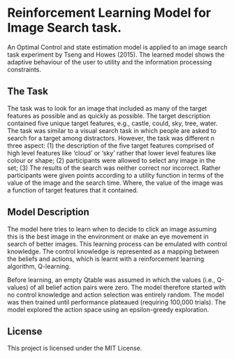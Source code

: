 # Reinforcement Learning Model for Image Search task.

An Optimal Control and state estimation model is applied to an image search task experiment by Tseng and Howes (2015). The learned model
shows the adaptive behaviour of the user to utility and the information processing constraints.

## The Task

The task was to look for an image that included as many of the target
features as possible and as quickly as possible. The target description
contained five unique target features, e.g., castle, could, sky, tree, water.
The task was similar to a visual search task in which people are
asked to search for a target among distractors. However, the task was
different n three aspect: (1) the description of the five target features
comprised of high level features like ‘cloud’ or ‘sky’ rather that lower
level features like colour or shape; (2) participants were allowed to
select any image in the set; (3) The results of the search was neither
correct nor incorrect. Rather participants were given points according
to a utility function in terms of the value of the image and the
search time. Where, the value of the image was a function of target
features that it contained.

## Model Description
The model here tries to learn when to decide to click an image assuming
this is the best image in the environment or make an eye
movement in search of better images. This learning process can be
emulated with control knowledge. The control knowledge is represented
as a mapping between the beliefs and actions, which is learnt
with a reinforcement learning algorithm, Q-learning. 

Before learning, an empty Qtable was assumed in which the values (i.e., Q-values) of all belief action
pairs were zero. The model therefore started with no control
knowledge and action selection was entirely random. The model
was then trained until performance plateaued (requiring 100,000 trials).
The model explored the action space using an epsilon-greedy
exploration.


## License

This project is licensed under the MIT License.
